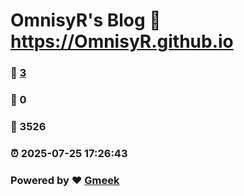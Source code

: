 # OmnisyR's Blog :link: https://OmnisyR.github.io 
### :page_facing_up: [3](https://OmnisyR.github.io/tag.html) 
### :speech_balloon: 0 
### :hibiscus: 3526 
### :alarm_clock: 2025-07-25 17:26:43 
### Powered by :heart: [Gmeek](https://github.com/Meekdai/Gmeek)
